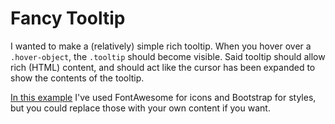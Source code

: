 # Fancy Tooltip
I wanted to make a (relatively) simple rich tooltip. When you hover over a `.hover-object`, the `.tooltip` should become visible. Said tooltip should allow rich (HTML) content, and should act like the cursor has been expanded to show the contents of the tooltip.

[In this example](https://html-preview.github.io/?url=https://github.com/joelevi//blob/main/fancy-tooltip/index.html) I've used FontAwesome for icons and Bootstrap for styles, but you could replace those with your own content if you want.
